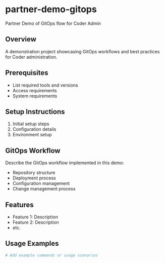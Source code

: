 # partner-demo-gitops

Partner Demo of GitOps flow for Coder Admin

## Overview
A demonstration project showcasing GitOps workflows and best practices for Coder administration.

## Prerequisites
- List required tools and versions
- Access requirements
- System requirements

## Setup Instructions
1. Initial setup steps
2. Configuration details
3. Environment setup

## GitOps Workflow
Describe the GitOps workflow implemented in this demo:
- Repository structure
- Deployment process
- Configuration management
- Change management process

## Features
- Feature 1: Description
- Feature 2: Description
- etc.

## Usage Examples
```bash
# Add example commands or usage scenarios
